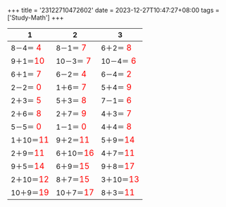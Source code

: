+++ 
title = '23122710472602' 
date = 2023-12-27T10:47:27+08:00 
tags = ['Study-Math'] 
+++ 

1 | 2 | 3 
-- | -- | -- 
8－4＝<font color=red size=4> 4</font> | 8－1＝<font color=red size=4> 7</font> | 6＋2＝<font color=red size=4> 8</font> 
9＋1＝<font color=red size=4>10</font> | 10－3＝<font color=red size=4> 7</font> | 10－4＝<font color=red size=4> 6</font> 
6＋1＝<font color=red size=4> 7</font> | 6－2＝<font color=red size=4> 4</font> | 6－4＝<font color=red size=4> 2</font> 
2－2＝<font color=red size=4> 0</font> | 1＋6＝<font color=red size=4> 7</font> | 5＋4＝<font color=red size=4> 9</font> 
2＋3＝<font color=red size=4> 5</font> | 5＋3＝<font color=red size=4> 8</font> | 7－1＝<font color=red size=4> 6</font> 
2＋6＝<font color=red size=4> 8</font> | 2＋7＝<font color=red size=4> 9</font> | 4＋3＝<font color=red size=4> 7</font> 
5－5＝<font color=red size=4> 0</font> | 1－1＝<font color=red size=4> 0</font> | 4＋4＝<font color=red size=4> 8</font> 
1＋10＝<font color=red size=4>11</font> | 9＋2＝<font color=red size=4>11</font> | 5＋9＝<font color=red size=4>14</font> 
2＋9＝<font color=red size=4>11</font> | 6＋10＝<font color=red size=4>16</font> | 4＋7＝<font color=red size=4>11</font> 
9＋5＝<font color=red size=4>14</font> | 6＋9＝<font color=red size=4>15</font> | 9＋8＝<font color=red size=4>17</font> 
2＋10＝<font color=red size=4>12</font> | 8＋7＝<font color=red size=4>15</font> | 3＋10＝<font color=red size=4>13</font> 
10＋9＝<font color=red size=4>19</font> | 10＋7＝<font color=red size=4>17</font> | 8＋3＝<font color=red size=4>11</font> 

